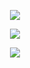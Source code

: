<p align="center"> 
    <img src="https://komarev.com/ghpvc/?username=astronovaIite&label=Welcome+to+my+profile+!&color=490A51&style=flat-square"/>
<p align="center">
<img src="https://files.catbox.moe/7udvm3.gif"/>
</p>

<p align="center">
  <img src="https://readme-typing-svg.demolab.com/?font=Special+Elite&duration=2500&pause=1500&color=490A51&width=470&lines=Hello!+Welcome+to+my+Github+Page+!;Please+read+my+rentry+before+interacting.;Graphic+Credits%3A+%40june10507248+on+Twitter"/>
</p>

